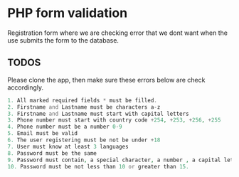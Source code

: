 # PHP form validation

Registration form where we are checking error that we dont want when the use submits the form to the database.

## TODOS
Please clone the app, then make sure these errors below are check accordingly.

```php
1. All marked required fields * must be filled.
2. Firstname and Lastname must be characters a-z
3. Firstname and Lastname must start with capital letters
3. Phone number must start with country code +254, +253, +256, +255
4. Phone number must be a number 0-9
5. Email must be valid
6. The user registering must be not be under +18
7. User must know at least 3 languages
8. Password must be the same
9. Password must contain, a special character, a number , a capital letter, and a small letter
10. Password must be not less than 10 or greater than 15.
```
